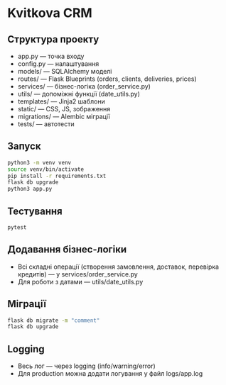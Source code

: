 # Kvitkova CRM

## Структура проекту

- app.py — точка входу
- config.py — налаштування
- models/ — SQLAlchemy моделі
- routes/ — Flask Blueprints (orders, clients, deliveries, prices)
- services/ — бізнес-логіка (order_service.py)
- utils/ — допоміжні функції (date_utils.py)
- templates/ — Jinja2 шаблони
- static/ — CSS, JS, зображення
- migrations/ — Alembic міграції
- tests/ — автотести

## Запуск

```bash
python3 -m venv venv
source venv/bin/activate
pip install -r requirements.txt
flask db upgrade
python3 app.py
```

## Тестування

```bash
pytest
```

## Додавання бізнес-логіки
- Всі складні операції (створення замовлення, доставок, перевірка кредитів) — у services/order_service.py
- Для роботи з датами — utils/date_utils.py

## Міграції

```bash
flask db migrate -m "comment"
flask db upgrade
```

## Logging
- Весь лог — через logging (info/warning/error)
- Для production можна додати логування у файл logs/app.log 